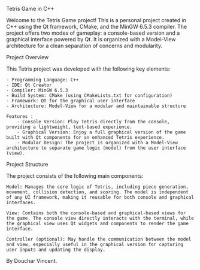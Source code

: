 Tetris Game in C++

Welcome to the Tetris Game project! This is a personal project created in C++ using the Qt framework, CMake, and the MinGW 6.5.3 compiler. The project offers two modes of gameplay: a console-based version and a graphical interface powered by Qt. It is organized with a Model-View architecture for a clean separation of concerns and modularity.

Project Overview

This Tetris project was developed with the following key elements:

    - Programming Language: C++
    - IDE: Qt Creator
    - Compiler: MinGW 6.5.3
    - Build System: CMake (using CMakeLists.txt for configuration)
    - Framework: Qt for the graphical user interface
    - Architecture: Model-View for a modular and maintainable structure
    
    Features :
        - Console Version: Play Tetris directly from the console, providing a lightweight, text-based experience.
        - Graphical Version: Enjoy a full graphical version of the game built with Qt components for an enhanced Tetris experience.
        - Modular Design: The project is organized with a Model-View architecture to separate game logic (model) from the user interface (view).
        
Project Structure

The project consists of the following main components:

    Model: Manages the core logic of Tetris, including piece generation, movement, collision detection, and scoring. The model is independent of any UI framework, making it reusable for both console and graphical interfaces.

    View: Contains both the console-based and graphical-based views for the game. The console view directly interacts with the terminal, while the graphical view uses Qt widgets and components to render the game interface.

    Controller (optional): May handle the communication between the model and view, especially useful in the graphical version for capturing user inputs and updating the display.

By Douchar Vincent.